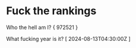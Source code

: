 # Fuck the rankings

Who the hell am I?
{ 972521 }

What fucking year is it?
[ 2024-08-13T04:30:00Z ]
